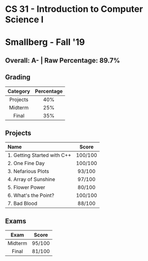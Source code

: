 # CS 31 - Introduction to Computer Science I

# Smallberg - Fall '19

## Overall: A- | Raw Percentage: 89.7%

## Grading

| Category | Percentage |
|:---:|:---:|
| Projects | 40% |
| Midterm | 25% |
| Final | 35% |

## Projects

| Name | Score |
|:---|:---:|
| 1. Getting Started with C++ | 100/100 |
| 2. One Fine Day | 100/100 |
| 3. Nefarious Plots | 93/100 |
| 4. Array of Sunshine | 97/100 |
| 5. Flower Power | 80/100 |
| 6. What's the Point? | 100/100 |
| 7. Bad Blood | 88/100 |

## Exams

| Exam | Score |
|:---:|:---:|
| Midterm | 95/100 |
| Final | 81/100 |
